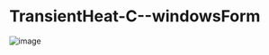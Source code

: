 # TransientHeat-C--windowsForm

![image](https://github.com/anderson895/TransientHeat-C--windowsForm/assets/105678913/94ada5dd-cf72-4ad6-80d3-4843bee329b0)
